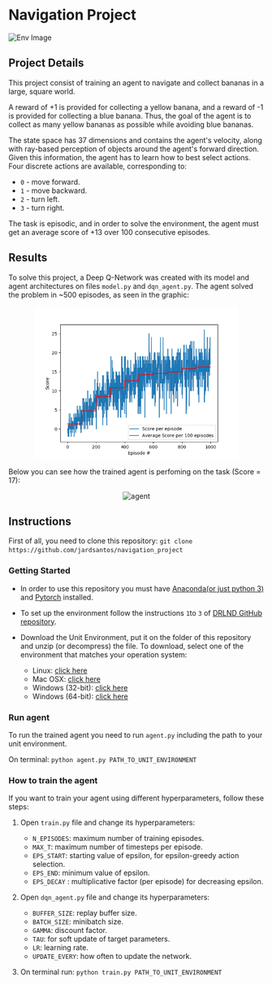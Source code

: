 # Navigation Project

![Env Image](https://s3.amazonaws.com/video.udacity-data.com/topher/2018/June/5b1ab4b0_banana/banana.gif)

## Project Details
This project consist of training an agent to navigate and collect bananas in a large, square world.

A reward of +1 is provided for collecting a yellow banana, and a reward of -1 is provided for collecting a blue banana. Thus, the goal of the agent is to collect as many yellow bananas as possible while avoiding blue bananas.

The state space has 37 dimensions and contains the agent's velocity, along with ray-based perception of objects around the agent's forward direction. Given this information, the agent has to learn how to best select actions. Four discrete actions are available, corresponding to:

- `0` - move forward.
- `1` - move backward.
- `2` - turn left.
- `3` - turn right.

The task is episodic, and in order to solve the environment, the agent must get an average score of +13 over 100 consecutive episodes.

## Results

To solve this project, a Deep Q-Network was created with its model and agent architectures on files `model.py` and `dqn_agent.py`. The agent solved the problem in ~500 episodes, as seen in the graphic:

<p align=center><img src="output/plot_scores.png" alt="scores" width="400"/></p>

Below you can see how the trained agent is perfoming on the task (Score = 17):

<p align=center><img src="output/banana.gif" alt="agent" width="400" height="200"/></p>


## Instructions

First of all, you need to clone this repository: `git clone https://github.com/jardsantos/navigation_project`

### Getting Started

- In order to use this repository you must have [Anaconda(or just python 3)](https://www.anaconda.com/distribution/) and [Pytorch](https://pytorch.org/get-started/locally/) installed.

- To set up the environment follow the instructions `1`to `3` of [DRLND GitHub repository](https://github.com/udacity/deep-reinforcement-learning#dependencies).

- Download the Unit Environment, put it on the folder of this repository and unzip (or decompress) the file. To download, select one of the environment that matches your operation system:
    - Linux: [click here](https://s3-us-west-1.amazonaws.com/udacity-drlnd/P1/Banana/Banana_Linux.zip)
    - Mac OSX: [click here](https://s3-us-west-1.amazonaws.com/udacity-drlnd/P1/Banana/Banana.app.zip)
    - Windows (32-bit): [click here](https://s3-us-west-1.amazonaws.com/udacity-drlnd/P1/Banana/Banana_Windows_x86.zip)
    - Windows (64-bit): [click here](https://s3-us-west-1.amazonaws.com/udacity-drlnd/P1/Banana/Banana_Windows_x86_64.zip)


### Run agent

To run the trained agent you need to run `agent.py` including the path to your unit environment.

On terminal: `python agent.py PATH_TO_UNIT_ENVIRONMENT`

### How to train the agent

If you want to train your agent using different hyperparameters, follow these steps:

1. Open `train.py` file and change its hyperparameters:
    - `N_EPISODES`: maximum number of training episodes.
    - `MAX_T`: maximum number of timesteps per episode.
    - `EPS_START`: starting value of epsilon, for epsilon-greedy action selection.
    - `EPS_END`: minimum value of epsilon.
    - `EPS_DECAY` : multiplicative factor (per episode) for decreasing epsilon.

2. Open `dqn_agent.py` file and change its hyperparameters:
    - `BUFFER_SIZE`: replay buffer size.
    - `BATCH_SIZE`: minibatch size.
    - `GAMMA`: discount factor.
    - `TAU`: for soft update of target parameters.
    - `LR`: learning rate.
    - `UPDATE_EVERY`: how often to update the network.

3. On terminal run: `python train.py PATH_TO_UNIT_ENVIRONMENT`